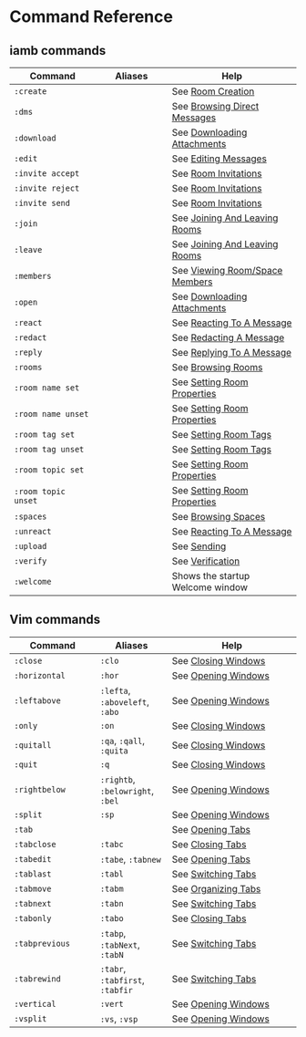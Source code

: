 # Command Reference

## iamb commands

| Command             | Aliases                               | Help                                |
| ------------------- | ------------------------------------- | ----------------------------------- |
| `:create`           |                                       | See [Room Creation]                 |
| `:dms`              |                                       | See [Browsing Direct Messages]      |
| `:download`         |                                       | See [Downloading Attachments]       |
| `:edit`             |                                       | See [Editing Messages]              |
| `:invite accept`    |                                       | See [Room Invitations]              |
| `:invite reject`    |                                       | See [Room Invitations]              |
| `:invite send`      |                                       | See [Room Invitations]              |
| `:join`             |                                       | See [Joining And Leaving Rooms]     |
| `:leave`            |                                       | See [Joining And Leaving Rooms]     |
| `:members`          |                                       | See [Viewing Room/Space Members]    |
| `:open`             |                                       | See [Downloading Attachments]       |
| `:react`            |                                       | See [Reacting To A Message]         |
| `:redact`           |                                       | See [Redacting A Message]           |
| `:reply`            |                                       | See [Replying To A Message]         |
| `:rooms`            |                                       | See [Browsing Rooms]                |
| `:room name set`    |                                       | See [Setting Room Properties]       |
| `:room name unset`  |                                       | See [Setting Room Properties]       |
| `:room tag set`     |                                       | See [Setting Room Tags]             |
| `:room tag unset`   |                                       | See [Setting Room Tags]             |
| `:room topic set`   |                                       | See [Setting Room Properties]       |
| `:room topic unset` |                                       | See [Setting Room Properties]       |
| `:spaces`           |                                       | See [Browsing Spaces]               |
| `:unreact`          |                                       | See [Reacting To A Message]         |
| `:upload`           |                                       | See [Sending]                       |
| `:verify`           |                                       | See [Verification]                  |
| `:welcome`          |                                       | Shows the startup Welcome window    |

## Vim commands

| Command         | Aliases                               | Help                                |
| --------------- | ------------------------------------- | ----------------------------------- |
| `:close`        | `:clo`                                | See [Closing Windows]               |
| `:horizontal`   | `:hor`                                | See [Opening Windows]               |
| `:leftabove`    | `:lefta`, `:aboveleft`, `:abo`        | See [Opening Windows]               |
| `:only`         | `:on`                                 | See [Closing Windows]               |
| `:quitall`      | `:qa`, `:qall`, `:quita`              | See [Closing Windows]               |
| `:quit`         | `:q`                                  | See [Closing Windows]               |
| `:rightbelow`   | `:rightb`, `:belowright`, `:bel`      | See [Opening Windows]               |
| `:split`        | `:sp`                                 | See [Opening Windows]               |
| `:tab`          |                                       | See [Opening Tabs]                  |
| `:tabclose`     | `:tabc`                               | See [Closing Tabs]                  |
| `:tabedit`      | `:tabe`, `:tabnew`                    | See [Opening Tabs]                  |
| `:tablast`      | `:tabl`                               | See [Switching Tabs]                |
| `:tabmove`      | `:tabm`                               | See [Organizing Tabs]               |
| `:tabnext`      | `:tabn`                               | See [Switching Tabs]                |
| `:tabonly`      | `:tabo`                               | See [Closing Tabs]                  |
| `:tabprevious`  | `:tabp`, `:tabNext`, `:tabN`          | See [Switching Tabs]                |
| `:tabrewind`    | `:tabr`, `:tabfirst`, `:tabfir`       | See [Switching Tabs]                |
| `:vertical`     | `:vert`                               | See [Opening Windows]               |
| `:vsplit`       | `:vs`, `:vsp`                         | See [Opening Windows]               |

<style>
table {
    width: 100%;
}
table th:first-of-type {
    width: 30%;
}
table th:nth-of-type(2) {
    width: 25%;
}
table th:nth-of-type(3) {
    width: 45%;
}
</style>

[Browsing Direct Messages]: ./rooms/browsing.md#browsing-direct-messages
[Browsing Rooms]: ./rooms/browsing.md#browsing-rooms
[Browsing Spaces]: ./rooms/browsing.md#browsing-spaces
[Closing Tabs]: ./layout/tabs.md#closing-tabs
[Closing Windows]: ./layout/tabs.md#closing-windows
[Downloading Attachments]: ./messages/#downloading-attachments
[Editing Messages]: ./messages/#editing-messages
[Opening Tabs]: ./layout/tabs.md#opening-tabs
[Opening Windows]: ./layout/tabs.md#opening-windows
[Organizing Tabs]: ./layout/tabs.md#organizing-tabs
[Reacting To A Message]: ./messages/#reacting-to-a-message
[Redacting A Message]: ./messages/#redacting-a-message
[Replying To A Message]: ./messages/#replying-to-a-message
[Room Creation]: ./rooms/management.md#room-creation
[Room Invitations]: ./rooms/management.md#room-invitations
[Joining And Leaving Rooms]: ./rooms/#joining-and-leaving-rooms
[Sending]: ./messages/#sending
[Setting Room Properties]: ./rooms/management.md#setting-room-properties
[Setting Room Tags]: ./rooms/management.md#setting-room-tags
[Switching Tabs]: ./layout/tabs.md#switching-tabs
[Verification]: ./verify.md
[Viewing Room/Space Members]: ./rooms/members.md#viewing-roomspace-members
